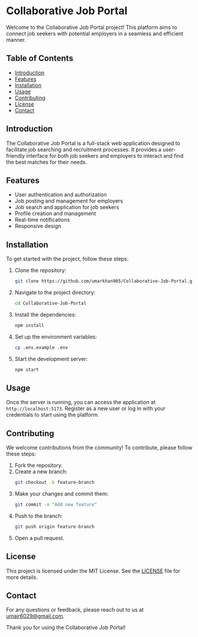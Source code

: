 # Collaborative Job Portal

Welcome to the Collaborative Job Portal project! This platform aims to connect job seekers with potential employers in a seamless and efficient manner.

## Table of Contents

- [Introduction](#introduction)
- [Features](#features)
- [Installation](#installation)
- [Usage](#usage)
- [Contributing](#contributing)
- [License](#license)
- [Contact](#contact)

## Introduction

The Collaborative Job Portal is a full-stack web application designed to facilitate job searching and recruitment processes. It provides a user-friendly interface for both job seekers and employers to interact and find the best matches for their needs.

## Features

- User authentication and authorization
- Job posting and management for employers
- Job search and application for job seekers
- Profile creation and management
- Real-time notifications
- Responsive design

## Installation

To get started with the project, follow these steps:

1. Clone the repository:
   ```bash
   git clone https://github.com/umarkhan905/Collaborative-Job-Portal.git
   ```
2. Navigate to the project directory:
   ```bash
   cd Collaborative-Job-Portal
   ```
3. Install the dependencies:
   ```bash
   npm install
   ```
4. Set up the environment variables:
   ```bash
   cp .env.example .env
   ```
5. Start the development server:
   ```bash
   npm start
   ```

## Usage

Once the server is running, you can access the application at `http://localhost:5173`. Register as a new user or log in with your credentials to start using the platform.

## Contributing

We welcome contributions from the community! To contribute, please follow these steps:

1. Fork the repository.
2. Create a new branch:
   ```bash
   git checkout -b feature-branch
   ```
3. Make your changes and commit them:
   ```bash
   git commit -m "Add new feature"
   ```
4. Push to the branch:
   ```bash
   git push origin feature-branch
   ```
5. Open a pull request.

## License

This project is licensed under the MIT License. See the [LICENSE](LICENSE) file for more details.

## Contact

For any questions or feedback, please reach out to us at [umair6029@gmail.com](mailto:email@example.com).

Thank you for using the Collaborative Job Portal!

